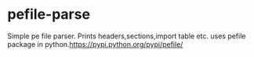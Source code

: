 # pefile-parse
Simple pe file parser. Prints headers,sections,import table etc.
uses pefile package in python.https://pypi.python.org/pypi/pefile/ 
